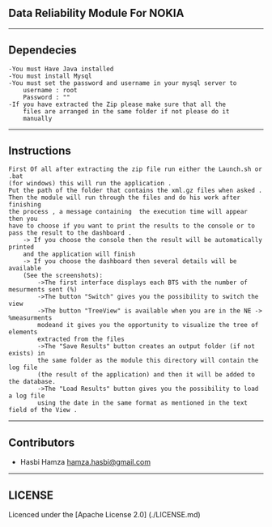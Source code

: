 ## Data Reliability Module For NOKIA 
---
## Dependecies
	-You must Have Java installed 
	-You must install Mysql 									
	-You must set the password and username in your mysql server to 
		username : root												
		Password : ""											
	-If you have extracted the Zip please make sure that all the 	
	 	files are arranged in the same folder if not please do it	
	  	manually												
---

## Instructions																 
	First Of all after extracting the zip file run either the Launch.sh or .bat 
	(for windows) this will run the application .				     
	Put the path of the folder that contains the xml.gz files when asked .							
	Then the module will run through the files and do his work after finishing 
	the process , a message containing 	the execution time will appear then you 
	have to choose if you want to print the results to the console or to 	 
	pass the result to the dashboard .													 
		-> If you choose the console then the result will be automatically printed 
		and the application will finish   
		-> If you choose the dashboard then several details will be available 
		(See the screenshots):				 
			->The first interface displays each BTS with the number of mesurments sent (%)			 
			->The button "Switch" gives you the possibility to switch the view 			 
			->The button "TreeView" is available when you are in the NE -> %measurments
			modeand it gives you the opportunity to visualize the tree of elements 
			extracted from the files 			
			->The "Save Results" button creates an output folder (if not exists) in 
			the same folder as the module this directory will contain the log file 
			(the result of the application) and then it will be added to the database.
			->The "Load Results" button gives you the possibility to load a log file
			using the date in the same format as mentioned in the text field of the View .					
---	

## Contributors
- Hasbi Hamza <hamza.hasbi@gmail.com> 

---
## LICENSE

Licenced under the [Apache License 2.0] (./LICENSE.md)

